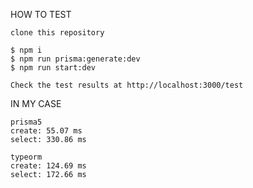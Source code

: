 HOW TO TEST
```
clone this repository

$ npm i
$ npm run prisma:generate:dev
$ npm run start:dev

Check the test results at http://localhost:3000/test
```

IN MY CASE
```
prisma5
create: 55.07 ms
select: 330.86 ms

typeorm
create: 124.69 ms
select: 172.66 ms
```
